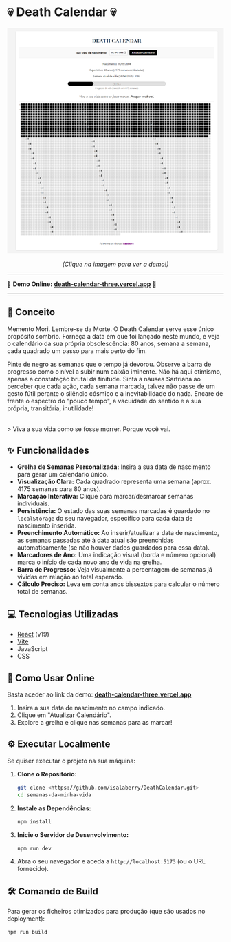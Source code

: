 # 💀 Death Calendar 💀


[![Screenshot da Aplicação](./public/death-calendar-three.vercel.app_.png)](https://death-calendar-three.vercel.app/)
<p align="center"><em>(Clique na imagem para ver a demo!)</em></p>

---

🚀 **Demo Online:** [**death-calendar-three.vercel.app**](https://death-calendar-three.vercel.app/) 🚀

---

## 📜 Conceito

Memento Mori. Lembre-se da Morte. O Death Calendar serve esse único propósito sombrio. Forneça a data em que foi lançado neste mundo, e veja o calendário da sua própria obsolescência: 80 anos, semana a semana, cada quadrado um passo para mais perto do fim.

Pinte de negro as semanas que o tempo já devorou. Observe a barra de progresso como o nível a subir num caixão iminente. Não há aqui otimismo, apenas a constatação brutal da finitude. Sinta a náusea Sartriana ao perceber que cada ação, cada semana marcada, talvez não passe de um gesto fútil perante o silêncio cósmico e a inevitabilidade do nada. Encare de frente o espectro do "pouco tempo", a vacuidade do sentido e a sua própria, transitória, inutilidade!

<br>
> Viva a sua vida como se fosse morrer. Porque você vai.
<br>

## ✨ Funcionalidades

* **Grelha de Semanas Personalizada:** Insira a sua data de nascimento para gerar um calendário único.
* **Visualização Clara:** Cada quadrado representa uma semana (aprox. 4175 semanas para 80 anos).
* **Marcação Interativa:** Clique para marcar/desmarcar semanas individuais.
* **Persistência:** O estado das suas semanas marcadas é guardado no `localStorage` do seu navegador, específico para cada data de nascimento inserida.
* **Preenchimento Automático:** Ao inserir/atualizar a data de nascimento, as semanas passadas até à data atual são preenchidas automaticamente (se não houver dados guardados para essa data).
* **Marcadores de Ano:** Uma indicação visual (borda e número opcional) marca o início de cada novo ano de vida na grelha.
* **Barra de Progresso:** Veja visualmente a percentagem de semanas já vividas em relação ao total esperado.
* **Cálculo Preciso:** Leva em conta anos bissextos para calcular o número total de semanas.

## 💻 Tecnologias Utilizadas

* [React](https://reactjs.org/) (v19)
* [Vite](https://vitejs.dev/)
* JavaScript
* CSS

## 🚀 Como Usar Online

Basta aceder ao link da demo: [**death-calendar-three.vercel.app**](https://death-calendar-three.vercel.app/)

1.  Insira a sua data de nascimento no campo indicado.
2.  Clique em "Atualizar Calendário".
3.  Explore a grelha e clique nas semanas para as marcar!

## ⚙️ Executar Localmente

Se quiser executar o projeto na sua máquina:

1.  **Clone o Repositório:**
    ```bash
    git clone <https://github.com/isalaberry/DeathCalendar.git>
    cd semanas-da-minha-vida
    ```
2.  **Instale as Dependências:**
    ```bash
    npm install
    ```
3.  **Inicie o Servidor de Desenvolvimento:**
    ```bash
    npm run dev
    ```
4.  Abra o seu navegador e aceda a `http://localhost:5173` (ou o URL fornecido).

## 🛠️ Comando de Build

Para gerar os ficheiros otimizados para produção (que são usados no deployment):

```bash
npm run build